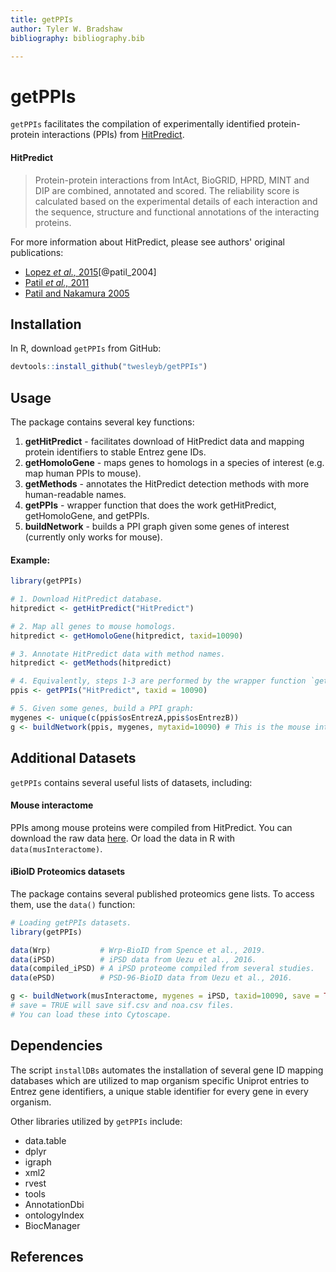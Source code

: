 ```yaml
---
title: getPPIs  
author: Tyler W. Bradshaw   
bibliography: bibliography.bib  

---
```


# getPPIs

`getPPIs` facilitates the compilation of experimentally identified 
protein-protein interactions (PPIs) from [HitPredict](http://hintdb.hgc.jp/htp/).

#### HitPredict
> Protein-protein interactions from IntAct, BioGRID, HPRD, MINT and DIP are 
> combined, annotated and scored. The reliability score is calculated based 
> on the experimental details of each interaction and the sequence, structure and 
> functional annotations of the interacting proteins.

For more information about HitPredict, please see authors' original publications:
* [Lopez _et al.,_ 2015](https://www.ncbi.nlm.nih.gov/pmc/articles/PMC4691340/)[@patil_2004]
* [Patil _et al.,_ 2011](https://www.ncbi.nlm.nih.gov/pubmed/20947562)
* [Patil and Nakamura 2005](https://www.ncbi.nlm.nih.gov/pubmed/15833142)

## Installation
In R, download `getPPIs` from GitHub:

```R
devtools::install_github("twesleyb/getPPIs")
```

## Usage
The package contains several key functions:
1. __getHitPredict__ - facilitates download of HitPredict data and mapping protein identifiers to stable Entrez gene IDs.
2. __getHomoloGene__ - maps genes to homologs in a species of interest (e.g. map human PPIs to mouse).
3. __getMethods__ - annotates the HitPredict detection methods with more human-readable names.
4. __getPPIs__ - wrapper function that does the work getHitPredict, getHomoloGene, and getPPIs.
5. __buildNetwork__ - builds a PPI graph given some genes of interest (currently only works for mouse).

#### Example:
```R
library(getPPIs)

# 1. Download HitPredict database.
hitpredict <- getHitPredict("HitPredict")

# 2. Map all genes to mouse homologs.
hitpredict <- getHomoloGene(hitpredict, taxid=10090)

# 3. Annotate HitPredict data with method names.
hitpredict <- getMethods(hitpredict)

# 4. Equivalently, steps 1-3 are performed by the wrapper function `getPPIs`:
ppis <- getPPIs("HitPredict", taxid = 10090)

# 5. Given some genes, build a PPI graph:
mygenes <- unique(c(ppis$osEntrezA,ppis$osEntrezB))
g <- buildNetwork(ppis, mygenes, mytaxid=10090) # This is the mouse interactome.

```

## Additional Datasets
`getPPIs` contains several useful lists of datasets, including:

#### Mouse interactome
PPIs among mouse proteins were compiled from HitPredict. 
You can download the raw data 
[here](https://github.com/twesleyb/getPPIs/blob/master/data/musInteractome.zip).
Or load the data in R with `data(musInteractome)`. 

#### iBioID Proteomics datasets
The package contains several published proteomics gene lists. To access them, use the
`data()` function:

```R
# Loading getPPIs datasets.
library(getPPIs)

data(Wrp)           # Wrp-BioID from Spence et al., 2019.
data(iPSD)          # iPSD data from Uezu et al., 2016.
data(compiled_iPSD) # A iPSD proteome compiled from several studies.
data(ePSD)          # PSD-96-BioID data from Uezu et al., 2016.

g <- buildNetwork(musInteractome, mygenes = iPSD, taxid=10090, save = TRUE)
# save = TRUE will save sif.csv and noa.csv files. 
# You can load these into Cytoscape.

```

## Dependencies

The script `installDBs` automates the installation of several gene ID mapping databases
which are utilized to map organism specific Uniprot entries to Entrez gene
identifiers, a unique stable identifier for every gene in every organism.  

Other libraries utilized by `getPPIs` include:
* data.table
* dplyr
* igraph
* xml2
* rvest
* tools
* AnnotationDbi
* ontologyIndex
* BiocManager

## References

